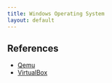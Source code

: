 ```yaml
---
title: Windows Operating System
layout: default
---
```


## References

* [Qemu](http://wiki.qemu-project.org/Main_Page)
* [VirtualBox](https://www.virtualbox.org/wiki/VirtualBox)
